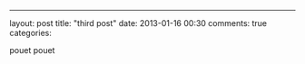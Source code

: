 ---
layout: post
title: "third post"
date: 2013-01-16 00:30
comments: true
categories: 


pouet pouet
